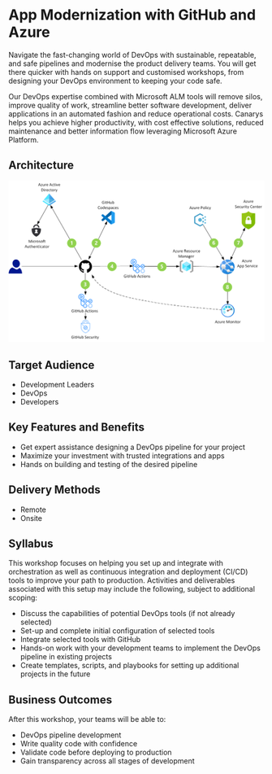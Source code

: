 # App Modernization with GitHub and Azure

Navigate the fast-changing world of DevOps with sustainable, repeatable, and safe pipelines and modernise the product delivery teams. You will get there quicker with hands on support and customised workshops, from designing your DevOps environment to keeping your code safe.

Our DevOps expertise combined with Microsoft ALM tools will remove silos, improve quality of work, streamline better software development, deliver applications in an automated fashion and reduce operational costs. Canarys helps you achieve higher productivity, with cost effective solutions, reduced maintenance and better information flow leveraging Microsoft Azure Platform.    

## Architecture

![](media/devsecops-in-github-data-flow.png)

## Target Audience

- Development Leaders
- DevOps
- Developers

## Key Features and Benefits

- Get expert assistance designing a DevOps pipeline for your project
- Maximize your investment with trusted integrations and apps
- Hands on building and testing of the desired pipeline

## Delivery Methods

- Remote
- Onsite

## Syllabus

This workshop focuses on helping you set up and integrate with orchestration as well as continuous integration and deployment (CI/CD) tools to improve your path to production. Activities and deliverables associated with this setup may include the following, subject to additional scoping:

- Discuss the capabilities of potential DevOps tools (if not already selected)
- Set-up and complete initial configuration of selected tools
- Integrate selected tools with GitHub
- Hands-on work with your development teams to implement the DevOps pipeline in existing projects
- Create templates, scripts, and playbooks for setting up additional projects in the future

## Business Outcomes

After this workshop, your teams will be able to:

- DevOps pipeline development
- Write quality code with confidence
- Validate code before deploying to production
- Gain transparency across all stages of development